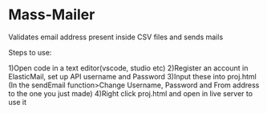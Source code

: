 # Mass-Mailer
Validates email address present inside CSV files and sends mails

Steps to use:

1)Open code in a text editor(vscode, studio etc)
2)Register an account in ElasticMail, set up API username and Password
3)Input these into proj.html (In the sendEmail function>Change Username, Password and From address to the one you just made)
4)Right click proj.html and open in live server to use it
